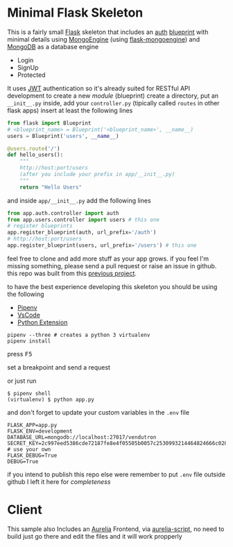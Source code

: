[Flask]: http://flask.pocoo.org/
[blueprint]: http://flask.pocoo.org/docs/1.0/blueprints/
[JWT]: https://github.com/vimalloc/flask-jwt-extended
[previous project]: https://github.com/AngelMunoz/FlaskBlueprintsDemo
[auth]: https://github.com/AngelMunoz/flask-minimal-skeleton/blob/master/app/auth/controller.py
[MongoEngine]: http://docs.mongoengine.org/
[flask-mongoengine]: http://docs.mongoengine.org/projects/flask-mongoengine/en/latest/
[MongoDB]: https://www.mongodb.com/
[Aurelia]: https://aurelia.io/
[Bulma]: https://bulma.io/

# Minimal Flask Skeleton
This is a fairly small [Flask] skeleton that includes an [auth] [blueprint] with minimal details using [MongoEngine] (using [flask-mongoengine]) and [MongoDB] as a database engine

- Login
- SignUp
- Protected

It uses [JWT] authentication so it's already suited for RESTful API development
to create a new *module* (blueprint) create a directory, put an `__init__.py` inside, add your `controller.py` (tipically called `routes` in other flask apps) insert at least the following lines
```py
from flask import Blueprint
# <blueprint_name> = Blueprint('<blueprint_name>', __name__)
users = Blueprint('users', __name__)

@users.route('/')
def hello_users():
    """
    http://host:port/users
    (after you include your prefix in app/__init__.py)
    """
    return "Hello Users"
```
and inside `app/__init__.py` add the following lines
```py
from app.auth.controller import auth
from app.users.controller import users # this one
# register blueprints
app.register_blueprint(auth, url_prefix='/auth')
# http://host:port/users
app.register_blueprint(users, url_prefix='/users') # this one
```

feel free to clone and add more stuff as your app grows.
if you feel I'm missing something, please send a pull request or raise an issue in github.
this repo was built from this [previous project].

to have the best experience developing this skeleton you should be using the following

- [Pipenv](https://github.com/pypa/pipenv)
- [VsCode](https://code.visualstudio.com/)
- [Python Extension](https://marketplace.visualstudio.com/items?itemName=ms-python.python)

```
pipenv --three # creates a python 3 virtualenv
pipenv install
```

press <kbd>F5</kbd>

set a breakpoint and send a request

or just run
```
$ pipenv shell
(virtualenv) $ python app.py
```

and don't forget to update your custom variables in the `.env` file
```
FLASK_APP=app.py
FLASK_ENV=development
DATABASE_URL=mongodb://localhost:27017/vendutron
SECRET_KEY=2c997eed5386cde72187fe8e4f05505b0057c2530993214464824666c02081e0 # use your own
FLASK_DEBUG=True
DEBUG=True
```

if you intend to publish this repo else were remember to put `.env` file outside github I left it here for *completeness*

# Client
This sample also Includes an [Aurelia] Frontend, via [aurelia-script](https://github.com/aurelia/script), no need to build just go there and edit the files and it will work propperly